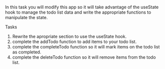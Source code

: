 
In this task you will modify this app so it will take advantage of the useState hook to manage the todo list data and write the appropriate functions to manipulate the state.


Tasks

1. Rewrite the apropriate section to use the useState hook.
2. complete the addTodo function to add items to your todo list. 
3. complete the completeTodo function so it will mark items on the todo list as completed.
4. complete the deleteTodo function  so it will remove items from the todo list.
